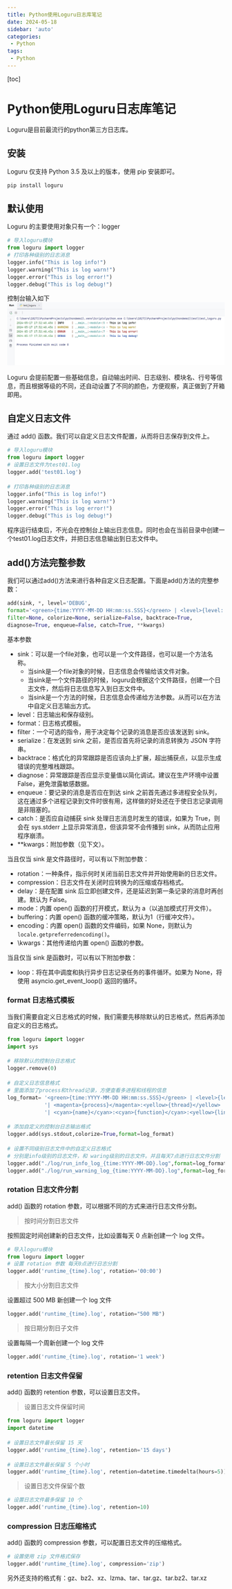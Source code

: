```yaml
---
title: Python使用Loguru日志库笔记
date: 2024-05-18
sidebar: 'auto'
categories: 
 - Python
tags:
 - Python
---
```


[toc]

# Python使用Loguru日志库笔记

Loguru是目前最流行的python第三方日志库。

## 安装

Loguru 仅支持 Python 3.5 及以上的版本，使用 pip 安装即可。

```bash
pip install loguru
```

## 默认使用

Loguru 的主要使用对象只有一个：logger

```py
# 导入loguru模块
from loguru import logger
# 打印各种级别的日志消息
logger.info("This is log info!")
logger.warning("This is log warn!")
logger.error("This is log error!")
logger.debug("This is log debug!")
```

控制台输入如下
![python_20240517174100.png](../blog_img/python_20240517174100.png)

Loguru 会提前配置一些基础信息，自动输出时间、日志级别、模块名、行号等信息，而且根据等级的不同，还自动设置了不同的颜色，方便观察，真正做到了开箱即用。

## 自定义日志文件

通过 add() 函数。我们可以自定义日志文件配置，从而将日志保存到文件上。

```py
# 导入loguru模块
from loguru import logger
# 设置日志文件为test01.log
logger.add('test01.log')

# 打印各种级别的日志消息
logger.info("This is log info!")
logger.warning("This is log warn!")
logger.error("This is log error!")
logger.debug("This is log debug!")
```

程序运行结束后，不光会在控制台上输出日志信息。同时也会在当前目录中创建一个test01.log日志文件，并把日志信息输出到日志文件中。

## add()方法完整参数

我们可以通过add()方法来进行各种自定义日志配置。下面是add()方法的完整参数：

```py
add(sink, *, level='DEBUG', 
format='<green>{time:YYYY-MM-DD HH:mm:ss.SSS}</green> | <level>{level: <8}</level> | <cyan>{name}</cyan>:<cyan>{function}</cyan>:<cyan>{line}</cyan> - <level>{message}</level>', 
filter=None, colorize=None, serialize=False, backtrace=True, 
diagnose=True, enqueue=False, catch=True, **kwargs)
```

基本参数
- sink：可以是一个file对象，也可以是一个文件路径，也可以是一个方法名称。
    - 当sink是一个file对象的时候，日志信息会传输给该文件对象。
    - 当sink是一个文件路径的时候，loguru会根据这个文件路径，创建一个日志文件，然后将日志信息写入到日志文件中。
    - 当sink是一个方法的时候，日志信息会传递给方法参数。从而可以在方法中自定义日志输出方式。
- level：日志输出和保存级别。
- format：日志格式模板。
- filter：一个可选的指令，用于决定每个记录的消息是否应该发送到 sink。
- serialize：在发送到 sink 之前，是否应首先将记录的消息转换为 JSON 字符串。
- backtrace：格式化的异常跟踪是否应该向上扩展，超出捕获点，以显示生成错误的完整堆栈跟踪。
- diagnose：异常跟踪是否应显示变量值以简化调试。建议在生产环境中设置 False，避免泄露敏感数据。
- enqueue：要记录的消息是否应在到达 sink 之前首先通过多进程安全队列，这在通过多个进程记录到文件时很有用，这样做的好处还在于使日志记录调用是非阻塞的。
- catch：是否应自动捕获 sink 处理日志消息时发生的错误，如果为 True，则会在 sys.stderr 上显示异常消息，但该异常不会传播到 sink，从而防止应用程序崩溃。
- **kwargs：附加参数（见下文）。


当且仅当 sink 是文件路径时，可以有以下附加参数：
- rotation：一种条件，指示何时关闭当前日志文件并开始使用新的日志文件。
- compression：日志文件在关闭时应转换为的压缩或存档格式。
- delay：是在配置 sink 后立即创建文件，还是延迟到第一条记录的消息时再创建。默认为 False。
- mode：内置 open() 函数的打开模式，默认为 a（以追加模式打开文件）。
- buffering：内置 open() 函数的缓冲策略，默认为1（行缓冲文件）。
- encoding：内置 open() 函数的文件编码，如果 None，则默认为 `locale.getpreferredencoding()`。
- \kwargs：其他传递给内置 open() 函数的参数。

当且仅当 sink 是函数时，可以有以下附加参数：
- loop：将在其中调度和执行异步日志记录任务的事件循环。如果为 None，将使用 asyncio.get_event_loop() 返回的循环。

### format 日志格式模板

当我们需要自定义日志格式的时候，我们需要先移除默认的日志格式，然后再添加自定义的日志格式。

```py
from loguru import logger
import sys

# 移除默认的控制台日志格式
logger.remove(0)

# 自定义日志信息格式
# 里面添加了process和thread记录，方便查看多进程和线程的信息
log_format= '<green>{time:YYYY-MM-DD HH:mm:ss.SSS}</green> | <level>{level}</level> ' \
            '| <magenta>{process}</magenta>:<yellow>{thread}</yellow> ' \
            '| <cyan>{name}</cyan>:<cyan>{function}</cyan>:<yellow>{line}</yellow> - <level>{message}</level>'

# 添加自定义的控制台日志输出格式
logger.add(sys.stdout,colorize=True,format=log_format)

# 设置不同级别日志文件中的自定义日志格式
# 分别是info级别的日志文件，和 waring级别的日志文件。并且每天7点进行日志文件分割
logger.add("./log/run_info_log_{time:YYYY-MM-DD}.log",format=log_format,level="INFO",rotation="07:00")
logger.add("./log/run_warning_log_{time:YYYY-MM-DD}.log",format=log_format,level="WARNING",rotation="07:00")
```

### rotation 日志文件分割

add() 函数的 rotation 参数，可以根据不同的方式来进行日志文件分割。

> 按时间分割日志文件

按照固定时间创建新的日志文件，比如设置每天 0 点新创建一个 log 文件。

```py
# 导入loguru模块
from loguru import logger
# 设置 rotation 参数 每天0点进行日志分割
logger.add('runtime_{time}.log', rotation='00:00')

```

> 按大小分割日志文件

设置超过 500 MB 新创建一个 log 文件

```py
logger.add('runtime_{time}.log', rotation="500 MB")
```

> 按日期分割日子文件

设置每隔一个周新创建一个 log 文件

```py
logger.add('runtime_{time}.log', rotation='1 week')
```

### retention 日志文件保留

add() 函数的 retention 参数，可以设置日志文件。

> 设置日志文件保留时间

```py
from loguru import logger
import datetime

# 设置日志文件最长保留 15 天
logger.add('runtime_{time}.log', retention='15 days')

# 设置日志文件最长保留 5 个小时
logger.add('runtime_{time}.log', retention=datetime.timedelta(hours=5))
```

> 设置日志文件保留个数

```py
# 设置日志文件最多保留 10 个
logger.add('runtime_{time}.log', retention=10)
```

### compression 日志压缩格式

add() 函数的 compression 参数，可以配置日志文件的压缩格式。

```py
# 设置使用 zip 文件格式保存
logger.add('runtime_{time}.log', compression='zip')
```

另外还支持的格式有：gz、bz2、xz、lzma、tar、tar.gz、tar.bz2、tar.xz

